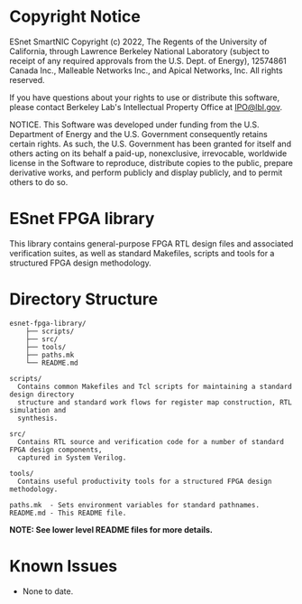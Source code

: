 # Copyright Notice

ESnet SmartNIC Copyright (c) 2022, The Regents of the University of
California, through Lawrence Berkeley National Laboratory (subject to
receipt of any required approvals from the U.S. Dept. of Energy),
12574861 Canada Inc., Malleable Networks Inc., and Apical Networks, Inc.
All rights reserved.

If you have questions about your rights to use or distribute this software,
please contact Berkeley Lab's Intellectual Property Office at
IPO@lbl.gov.

NOTICE.  This Software was developed under funding from the U.S. Department
of Energy and the U.S. Government consequently retains certain rights.  As
such, the U.S. Government has been granted for itself and others acting on
its behalf a paid-up, nonexclusive, irrevocable, worldwide license in the
Software to reproduce, distribute copies to the public, prepare derivative
works, and perform publicly and display publicly, and to permit others to do so.



# ESnet FPGA library

This library contains general-purpose FPGA RTL design files and associated verification
suites, as well as standard Makefiles, scripts and tools for a structured FPGA design
methodology.



# Directory Structure

```
esnet-fpga-library/
    ├── scripts/
    ├── src/
    ├── tools/
    ├── paths.mk
    └── README.md

scripts/
  Contains common Makefiles and Tcl scripts for maintaining a standard design directory
  structure and standard work flows for register map construction, RTL simulation and
  synthesis.

src/
  Contains RTL source and verification code for a number of standard FPGA design components,
  captured in System Verilog.

tools/
  Contains useful productivity tools for a structured FPGA design methodology. 

paths.mk  - Sets environment variables for standard pathnames.
README.md - This README file.

```
**NOTE: See lower level README files for more details.**



# Known Issues

- None to date.
